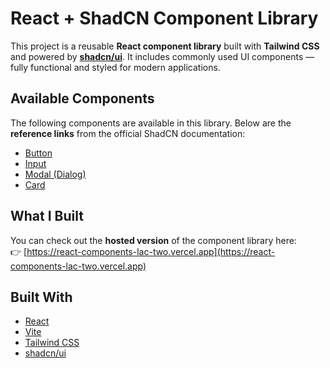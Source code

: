 # React + ShadCN Component Library

This project is a reusable **React component library** built with **Tailwind CSS** and powered by [**shadcn/ui**](https://ui.shadcn.com). It includes commonly used UI components — fully functional and styled for modern applications.

## Available Components

The following components are available in this library. Below are the **reference links** from the official ShadCN documentation:

- [Button](https://ui.shadcn.com/docs/components/button)
- [Input](https://ui.shadcn.com/docs/components/input)
- [Modal (Dialog)](https://ui.shadcn.com/docs/components/dialog)
- [Card](https://ui.shadcn.com/docs/components/card)

## What I Built

You can check out the **hosted version** of the component library here:  
👉 [https://react-components-lac-two.vercel.app](https://react-components-lac-two.vercel.app)

## Built With

- [React](https://react.dev/)
- [Vite](https://vitejs.dev/)
- [Tailwind CSS](https://tailwindcss.com/)
- [shadcn/ui](https://ui.shadcn.com)
